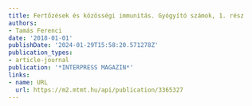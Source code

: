 ```yaml
---
title: Fertőzések és közösségi immunitás. Gyógyító számok, 1. rész
authors:
- Tamás Ferenci
date: '2018-01-01'
publishDate: '2024-01-29T15:58:20.571278Z'
publication_types:
- article-journal
publication: '*INTERPRESS MAGAZIN*'
links:
- name: URL
  url: https://m2.mtmt.hu/api/publication/3365327
---
```

